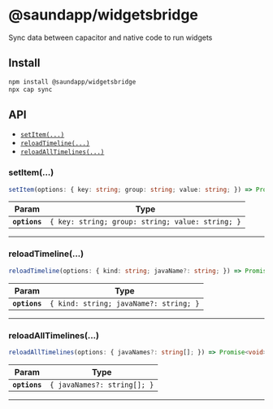 # @saundapp/widgetsbridge

Sync data between capacitor and native code to run widgets

## Install

```bash
npm install @saundapp/widgetsbridge
npx cap sync
```

## API

<docgen-index>

* [`setItem(...)`](#setitem)
* [`reloadTimeline(...)`](#reloadtimeline)
* [`reloadAllTimelines(...)`](#reloadalltimelines)

</docgen-index>

<docgen-api>
<!--Update the source file JSDoc comments and rerun docgen to update the docs below-->

### setItem(...)

```typescript
setItem(options: { key: string; group: string; value: string; }) => Promise<void>
```

| Param         | Type                                                        |
| ------------- | ----------------------------------------------------------- |
| **`options`** | <code>{ key: string; group: string; value: string; }</code> |

--------------------


### reloadTimeline(...)

```typescript
reloadTimeline(options: { kind: string; javaName?: string; }) => Promise<void>
```

| Param         | Type                                              |
| ------------- | ------------------------------------------------- |
| **`options`** | <code>{ kind: string; javaName?: string; }</code> |

--------------------


### reloadAllTimelines(...)

```typescript
reloadAllTimelines(options: { javaNames?: string[]; }) => Promise<void>
```

| Param         | Type                                   |
| ------------- | -------------------------------------- |
| **`options`** | <code>{ javaNames?: string[]; }</code> |

--------------------

</docgen-api>
